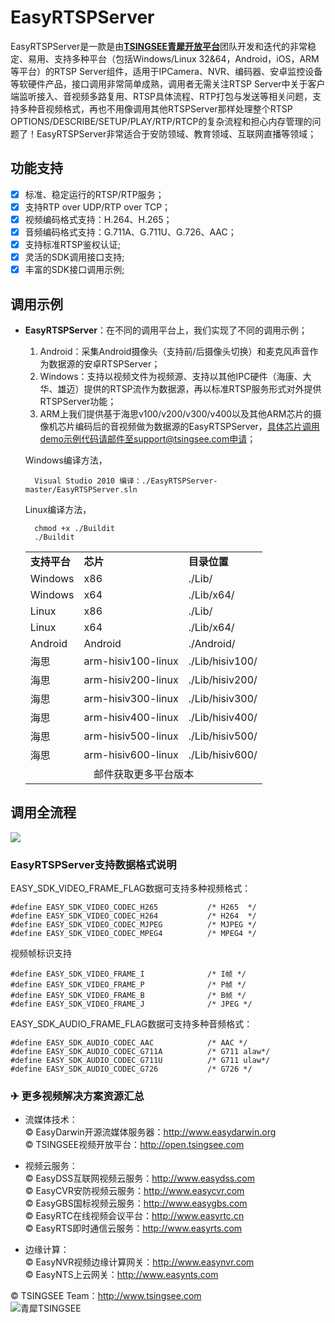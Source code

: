 # EasyRTSPServer

EasyRTSPServer是一款是由[**TSINGSEE青犀开放平台**](http://open.tsingsee.com "TSINGSEE")团队开发和迭代的非常稳定、易用、支持多种平台（包括Windows/Linux 32&64，Android，iOS，ARM等平台）的RTSP Server组件，适用于IPCamera、NVR、编码器、安卓监控设备等软硬件产品，接口调用非常简单成熟，调用者无需关注RTSP Server中关于客户端监听接入、音视频多路复用、RTSP具体流程、RTP打包与发送等相关问题，支持多种音视频格式，再也不用像调用其他RTSPServer那样处理整个RTSP OPTIONS/DESCRIBE/SETUP/PLAY/RTP/RTCP的复杂流程和担心内存管理的问题了！EasyRTSPServer非常适合于安防领域、教育领域、互联网直播等领域；

## 功能支持

- [x] 标准、稳定运行的RTSP/RTP服务；
- [x] 支持RTP over UDP/RTP over TCP；
- [x] 视频编码格式支持：H.264、H.265；
- [x] 音频编码格式支持：G.711A、G.711U、G.726、AAC；
- [x] 支持标准RTSP鉴权认证;
- [x] 灵活的SDK调用接口支持;
- [x] 丰富的SDK接口调用示例;

## 调用示例

- **EasyRTSPServer**：在不同的调用平台上，我们实现了不同的调用示例；
	1. Android：采集Android摄像头（支持前/后摄像头切换）和麦克风声音作为数据源的安卓RTSPServer；
	1. Windows：支持以视频文件为视频源、支持以其他IPC硬件（海康、大华、雄迈）提供的RTSP流作为数据源，再以标准RTSP服务形式对外提供RTSPServer功能；
	6. ARM上我们提供基于海思v100/v200/v300/v400以及其他ARM芯片的摄像机芯片编码后的音视频做为数据源的EasyRTSPServer，具体芯片调用demo示例代码请邮件至support@tsingsee.com申请；
	
	Windows编译方法，

    	Visual Studio 2010 编译：./EasyRTSPServer-master/EasyRTSPServer.sln

	Linux编译方法，

		chmod +x ./Buildit
		./Buildit

	<table>
	<tr><td><b>支持平台</b></td><td><b>芯片</b></td><td><b>目录位置</b></td></tr>
	<tr><td>Windows</td><td>x86</td><td>./Lib/</td></tr>
	<tr><td>Windows</td><td>x64</td><td>./Lib/x64/</td></tr>
	<tr><td>Linux</td><td>x86</td><td>./Lib/</td></tr>
	<tr><td>Linux</td><td>x64</td><td>./Lib/x64/</td></tr>
	<tr><td>Android</td><td>Android</td><td>./Android/</td></tr>
	<tr><td>海思</td><td>arm-hisiv100-linux</td><td>./Lib/hisiv100/</td></tr>
	<tr><td>海思</td><td>arm-hisiv200-linux</td><td>./Lib/hisiv200/</td></tr>
	<tr><td>海思</td><td>arm-hisiv300-linux</td><td>./Lib/hisiv300/</td></tr>
	<tr><td>海思</td><td>arm-hisiv400-linux</td><td>./Lib/hisiv400/</td></tr>
	<tr><td>海思</td><td>arm-hisiv500-linux</td><td>./Lib/hisiv500/</td></tr>
	<tr><td>海思</td><td>arm-hisiv600-linux</td><td>./Lib/hisiv600/</td></tr>
	<tr><td colspan="3"><center>邮件获取更多平台版本</center></td></tr>
	</table>


## 调用全流程

![](http://www.easydarwin.org/github/images/easyipcamera/easyipcamera20160805.gif)

### EasyRTSPServer支持数据格式说明

EASY\_SDK\_VIDEO\_FRAME\_FLAG数据可支持多种视频格式：
		
	#define EASY_SDK_VIDEO_CODEC_H265			/* H265  */
	#define EASY_SDK_VIDEO_CODEC_H264			/* H264  */
	#define	EASY_SDK_VIDEO_CODEC_MJPEG			/* MJPEG */
	#define	EASY_SDK_VIDEO_CODEC_MPEG4			/* MPEG4 */

视频帧标识支持

	#define EASY_SDK_VIDEO_FRAME_I				/* I帧 */
	#define EASY_SDK_VIDEO_FRAME_P				/* P帧 */
	#define EASY_SDK_VIDEO_FRAME_B				/* B帧 */
	#define EASY_SDK_VIDEO_FRAME_J				/* JPEG */

EASY\_SDK\_AUDIO\_FRAME\_FLAG数据可支持多种音频格式：
	
	#define EASY_SDK_AUDIO_CODEC_AAC			/* AAC */
	#define EASY_SDK_AUDIO_CODEC_G711A			/* G711 alaw*/
	#define EASY_SDK_AUDIO_CODEC_G711U			/* G711 ulaw*/
	#define EASY_SDK_AUDIO_CODEC_G726			/* G726 */


### ✈ 更多视频解决方案资源汇总

- 流媒体技术：<br/>
© EasyDarwin开源流媒体服务器：<a href="http://www.easydarwin.org" target="_blank" title="EasyDarwin开源流媒体服务器">http://www.easydarwin.org</a><br/>
© TSINGSEE视频开放平台：<a href="http://open.tsingsee.com" target="_blank" title="TSINGSEE青犀视频开放平台">http://open.tsingsee.com</a><br/>

- 视频云服务：<br/>
© EasyDSS互联网视频云服务：<a href="http://www.easydss.com" target="_blank" title="EasyDSS互联网视频云服务">http://www.easydss.com</a><br/>
© EasyCVR安防视频云服务：<a href="http://www.easycvr.com" target="_blank" title="EasyCVR安防视频云服务">http://www.easycvr.com</a><br/>
© EasyGBS国标视频云服务：<a href="http://www.easygbs.com" target="_blank" title="EasyGBS国标视频云服务">http://www.easygbs.com</a><br/>
© EasyRTC在线视频会议平台：<a href="http://www.easyrtc.cn" target="_blank" title="EasyRTC在线视频会议平台">http://www.easyrtc.cn</a><br/>
© EasyRTS即时通信云服务：<a href="http://www.easyrts.com" target="_blank" title="EasyRTS即时通信云服务">http://www.easyrts.com</a><br/>

- 边缘计算：<br/>
© EasyNVR视频边缘计算网关：<a href="http://www.easynvr.com" target="_blank" title="EasyNVR视频边缘计算网关">http://www.easynvr.com</a><br/>
© EasyNTS上云网关：<a href="http://www.easynts.com" target="_blank" title="EasyNTS上云网关">http://www.easynts.com</a><br/>

© TSINGSEE Team：<a href="http://www.tsingsee.com" target="_blank" title="青犀TSINGSEE">http://www.tsingsee.com</a><br/>
![青犀TSINGSEE](https://imgconvert.csdnimg.cn/aHR0cDovL3d3dy5lYXN5ZGFyd2luLm9yZy9wdWJsaWMvaW1hZ2VzL3RzaW5nc2VlX3FyY29kZV8xNjAuanBn?x-oss-process=image/format,png)

